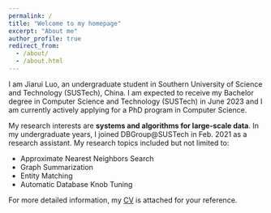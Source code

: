 ```yaml
---
permalink: /
title: "Welcome to my homepage"
excerpt: "About me"
author_profile: true
redirect_from: 
  - /about/
  - /about.html
---
```


I am Jiarui Luo, an undergraduate student in Southern University of Science and Technology (SUSTech), China. I am expected to receive my Bachelor degree in Computer Science and Technology (SUSTech) in June 2023 and I am currently actively applying for a PhD program in Computer Science.

My research interests are **systems and algorithms for large-scale data**. In my undergraduate years, I joined DBGroup@SUSTech in Feb. 2021 as a research assistant.  My research topics included but not limited to:

* Approximate Nearest Neighbors Search
* Graph Summarization
* Entity Matching
* Automatic Database Knob Tuning

For more detailed information, my [CV](https://spaceishtar.github.io/files/CV.pdf) is attached for your reference.

